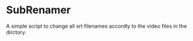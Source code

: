 SubRenamer
==========

A simple script to change all srt filenames accordly to the video files in the dirctory.
